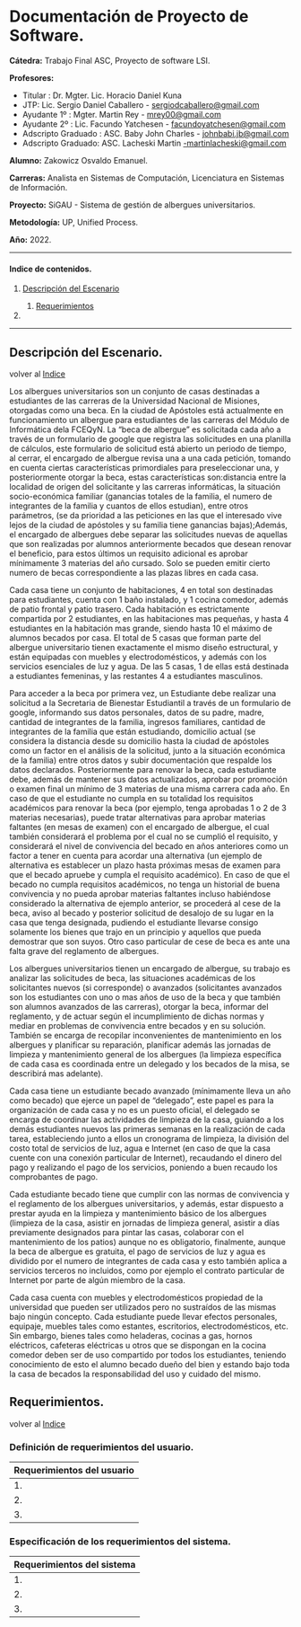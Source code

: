 # Documentación de Proyecto de Software. 

**Cátedra:** Trabajo Final ASC, Proyecto de software LSI.

**Profesores:**
    
  - Titular : Dr. Mgter. Lic. Horacio Daniel Kuna 
  - JTP: Lic. Sergio Daniel Caballero - sergiodcaballero@gmail.com
  - Ayudante 1º : Mgter. Martin Rey  - mrey00@gmail.com
  - Ayudante 2º : Lic. Facundo Yatchesen - facundoyatchesen@gmail.com
  - Adscripto Graduado : ASC. Baby John Charles - johnbabi.jb@gmail.com
  - Adscripto Graduado: ASC. Lacheski Martin -martinlacheski@gmail.com

**Alumno:** Zakowicz Osvaldo Emanuel.

**Carreras:** Analista en Sistemas de Computación, Licenciatura en Sistemas de Información.

**Proyecto:** SiGAU - Sistema de gestión de albergues universitarios.

**Metodología:** UP, Unified Process.

**Año:** 2022.

---

#### Indice de contenidos.

1. [Descripción del Escenario](#descripción-del-escenario)
   
    1. [Requerimientos](#requerimientos)

2. 


---

## Descripción del Escenario. 

volver al [Indice](#indice-de-contenidos)

Los albergues universitarios son un conjunto de casas destinadas a estudiantes de las carreras de la Universidad Nacional de Misiones, otorgadas como una beca. En la ciudad de Apóstoles está actualmente en funcionamiento un albergue para estudiantes de las carreras del Módulo de Informática dela FCEQyN. La “beca de albergue” es solicitada cada año a través de un formulario de google que registra las solicitudes en una planilla de cálculos, este formulario de solicitud está abierto un periodo de tiempo, al cerrar, el encargado de albergue revisa una a una cada petición, tomando en cuenta ciertas características primordiales para preseleccionar una, y posteriormente otorgar la beca, estas características son:distancia entre la localidad de origen del solicitante y las carreras informáticas, la situación socio-económica familiar (ganancias totales de la familia, el numero de integrantes de la familia y cuantos de ellos estudian), entre otros parámetros, (se da prioridad a las peticiones en las que el interesado vive lejos de la ciudad de apóstoles y su familia tiene ganancias bajas);Además, el encargado de albergues debe separar las solicitudes nuevas de aquellas que son realizadas por alumnos anteriormente becados que desean renovar el beneficio, para estos últimos un requisito adicional es aprobar mínimamente 3 materias del año cursado. Solo se pueden emitir cierto numero de becas correspondiente a las plazas libres en cada casa.
 
Cada casa tiene un conjunto de habitaciones, 4 en total son destinadas para estudiantes, cuenta con 1 baño instalado, y 1 cocina comedor, además de patio frontal y patio trasero. Cada habitación es estrictamente compartida por 2 estudiantes, en las habitaciones mas pequeñas, y hasta 4 estudiantes en la habitación mas grande, siendo hasta 10 el máximo de alumnos becados por casa. El total de 5 casas que forman parte del albergue universitario tienen exactamente el mismo diseño estructural, y están equipadas con muebles y electrodomésticos, y además con los servicios esenciales de luz y agua. De las 5 casas, 1 de ellas está destinada a estudiantes femeninas, y las restantes 4 a estudiantes masculinos. 
 
Para acceder a la beca por primera vez, un Estudiante debe realizar una solicitud a la Secretaria de Bienestar Estudiantil a través de un formulario de google, informando sus datos personales, datos de su padre, madre, cantidad de integrantes de la familia, ingresos familiares, cantidad de integrantes de la familia que están estudiando, domicilio actual (se considera la distancia desde su domicilio hasta la ciudad de apóstoles como un factor en el análisis de la solicitud, junto a la situación económica de la familia) entre otros datos y subir documentación que respalde los datos declarados. Posteriormente para renovar la beca, cada estudiante debe, además de mantener sus datos actualizados, aprobar por promoción o examen final un mínimo de 3 materias de una misma carrera cada año. En caso de que el estudiante no cumpla en su totalidad los requisitos académicos para renovar la beca (por ejemplo, tenga aprobadas 1 o 2 de 3 materias necesarias), puede tratar alternativas para aprobar materias faltantes (en mesas de examen) con el encargado de albergue, el cual también considerará el problema por el cual no se cumplió el requisito, y considerará el nivel de convivencia del becado en años anteriores como un factor a tener en cuenta para acordar una alternativa (un ejemplo de alternativa es establecer un plazo hasta próximas mesas de examen para que el becado apruebe y cumpla el requisito académico). En caso de que el becado no cumpla requisitos académicos, no tenga un historial de buena convivencia y no pueda aprobar materias faltantes incluso habiéndose considerado la alternativa de ejemplo anterior, se procederá al cese de la beca, aviso al becado y posterior solicitud de desalojo de su lugar en la casa que tenga designada, pudiendo el estudiante llevarse consigo solamente los bienes que trajo en un principio y aquellos que pueda demostrar que son suyos. Otro caso particular de cese de beca es ante una falta grave del reglamento de albergues. 
 
Los albergues universitarios tienen un encargado de albergue, su trabajo es analizar las solicitudes de beca, las situaciones académicas de los solicitantes nuevos (si corresponde) o avanzados (solicitantes avanzados son los estudiantes con uno o mas años de uso de la beca y que también son alumnos avanzados de las carreras), otorgar la beca, informar del reglamento, y de actuar según el incumplimiento de dichas normas y mediar en problemas de convivencia entre becados y en su solución. También se encarga de recopilar inconvenientes de mantenimiento en los albergues y planificar su reparación, planificar además las jornadas de limpieza y mantenimiento general de los albergues (la limpieza específica de cada casa es coordinada entre un delegado y los becados de la misa, se describirá mas adelante). 
 
Cada casa tiene un estudiante becado avanzado (mínimamente lleva un año como becado) que ejerce un papel de “delegado”, este papel es para la organización de cada casa y no es un puesto oficial, el delegado se encarga de coordinar las actividades de limpieza de la casa, guiando a los demás estudiantes nuevos las primeras semanas en la realización de cada tarea, estableciendo junto a ellos un cronograma de limpieza, la división del costo total de servicios de luz, agua e Internet (en caso de que la casa cuente con una conexión particular de Internet), recaudando el dinero del pago y realizando el pago de los servicios, poniendo a buen recaudo los comprobantes de pago. 
 
Cada estudiante becado tiene que cumplir con las normas de convivencia y el reglamento de los albergues universitarios, y además, estar dispuesto a prestar ayuda en la limpieza y mantenimiento básico de los albergues (limpieza de la casa, asistir en jornadas de limpieza general, asistir a días previamente designados para pintar las casas, colaborar con el mantenimiento de los patios) aunque no es obligatorio, finalmente, aunque la beca de albergue es gratuita, el pago de servicios de luz y agua es dividido por el numero de integrantes de cada casa y esto también aplica a servicios terceros no incluidos, como por ejemplo el contrato particular de Internet por parte de algún miembro de la casa. 
 
Cada casa cuenta con muebles y electrodomésticos propiedad de la universidad que pueden ser utilizados pero no sustraídos de las mismas bajo ningún concepto. Cada estudiante puede llevar efectos personales, equipaje, muebles tales como estantes, escritorios, electrodomésticos, etc. Sin embargo, bienes tales como heladeras, cocinas a gas, hornos eléctricos, cafeteras eléctricas u otros que se dispongan en la cocina comedor deben ser de uso compartido por todos los estudiantes, teniendo conocimiento de esto el alumno becado dueño del bien y estando bajo toda la casa de becados la responsabilidad del uso y cuidado del mismo.

## Requerimientos.

volver al [Indice](#indice-de-contenidos)

### Definición de requerimientos del usuario.

|  Requerimientos del usuario |
|           :---              |
|1. |
|2. |
|3. |

### Especificación de los requerimientos del sistema.

|  Requerimientos del sistema |
|           :---              |
|1. |
|2. |
|3. |